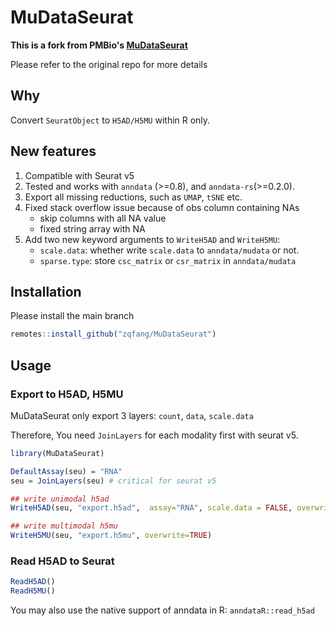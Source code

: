 # MuDataSeurat

**This is a fork from PMBio's [MuDataSeurat](https://github.com/PMBio/MuDataSeurat)**

Please refer to the original repo for more details

## Why

Convert `SeuratObject` to `H5AD/H5MU` within R only.

## New features

1. Compatible with Seurat v5
2. Tested and works with `anndata` (>=0.8), and `anndata-rs`(>=0.2.0).
3. Export all missing reductions, such as `UMAP`, `tSNE` etc. 
4. Fixed stack overflow issue because of obs column containing NAs
   - skip columns with all NA value
   - fixed string array with NA
4. Add two new keyword arguments to `WriteH5AD` and `WriteH5MU`: 
   - `scale.data`: whether write `scale.data` to `anndata/mudata` or not.
   - `sparse.type`: store `csc_matrix` or `csr_matrix` in `anndata/mudata`


## Installation

Please install the main branch

```R
remotes::install_github("zqfang/MuDataSeurat")
```

## Usage


### Export to H5AD, H5MU

MuDataSeurat only export 3 layers: `count`, `data`, `scale.data`

Therefore, You need `JoinLayers` for each modality first with seurat v5.

```R
library(MuDataSeurat)

DefaultAssay(seu) = "RNA"
seu = JoinLayers(seu) # critical for seurat v5

## write unimodal h5ad
WriteH5AD(seu, "export.h5ad",  assay="RNA", scale.data = FALSE, overwrite=TRUE)

## write multimodal h5mu
WriteH5MU(seu, "export.h5mu", overwrite=TRUE)
```

### Read H5AD to Seurat

```R
ReadH5AD()
ReadH5MU()
```
You may also use the native support of anndata in R: `anndataR::read_h5ad`
